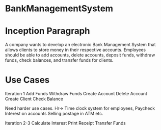 # BankManagementSystem

# Inception Paragraph
A company wants to develop an electronic Bank Management System that allows 
clients to store money in their respective accounts. Employees should be able
to add accounts, delete accounts, deposit funds, withdraw funds, check balances, 
and transfer funds for clients.
  
  
 # Use Cases
Iteration 1 
 Add Funds
 Withdraw Funds
 Create Account 
 Delete Account
 Create Client 
 Check Balance
 
 Need harder use cases. 
 Hr-> Time clock system for employees, Paycheck 
 Interest on accounts
 Selling postage in ATM etc.
 
Iteration 2-3
 Calculate Interest
 Print Receipt 
 Transfer Funds
 

 
  
